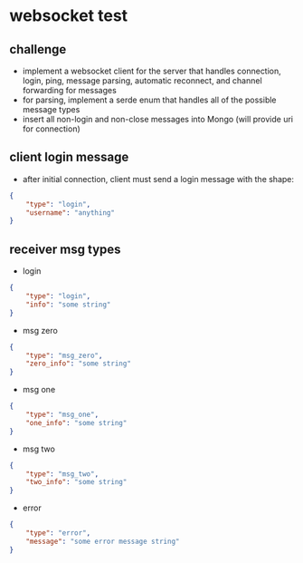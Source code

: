 # websocket test

## challenge

 - implement a websocket client for the server that handles connection, login, ping, message parsing, automatic reconnect, and channel forwarding for messages
 - for parsing, implement a serde enum that handles all of the possible message types
 - insert all non-login and non-close messages into Mongo (will provide uri for connection)

## client login message

 - after initial connection, client must send a login message with the shape:

```json
{
	"type": "login",
	"username": "anything"
}
```

## receiver msg types

 - login
```json
{
	"type": "login",
	"info": "some string"
}
```

 - msg zero
```json
{
	"type": "msg_zero",
	"zero_info": "some string"
}
```

 - msg one
```json
{
	"type": "msg_one",
	"one_info": "some string"
}
```

 - msg two
```json
{
	"type": "msg_two",
	"two_info": "some string"
}
```

 - error
```json
{
	"type": "error",
	"message": "some error message string"
}
```